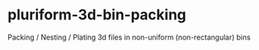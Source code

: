 # pluriform-3d-bin-packing
Packing / Nesting / Plating 3d files in non-uniform (non-rectangular) bins

